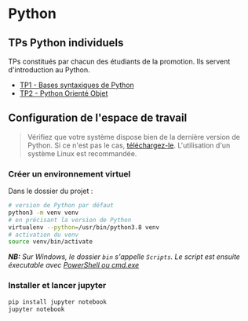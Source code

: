 # Python

## TPs Python individuels

TPs constitués par chacun des étudiants de la promotion. Ils servent d'introduction au Python.

- [TP1 - Bases syntaxiques de Python](python/TP1.ipynb)
- [TP2 - Python Orienté Objet](python/TP2.ipynb)


## Configuration de l'espace de travail

> Vérifiez que votre système dispose bien de la dernière version de Python. Si ce n'est pas le cas, [téléchargez-le](https://www.python.org/downloads/). L'utilisation d'un système Linux est recommandée.

 ### Créer un environnement virtuel

Dans le dossier du projet :
```bash
# version de Python par défaut
python3 -m venv venv
# en précisant la version de Python
virtualenv --python=/usr/bin/python3.8 venv 
# activation du venv
source venv/bin/activate
```
***NB:** Sur Windows, le dossier ``bin`` s'appelle ``Scripts``. Le script est ensuite éxecutable avec [PowerShell ou  cmd.exe](https://docs.python.org/fr/3/library/venv.html#creating-virtual-environments)*

### Installer et lancer jupyter
```bash
pip install jupyter notebook
jupyter notebook
```
